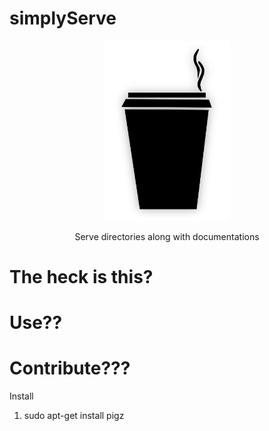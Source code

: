 # simplyServe

<p align=center>

<img src="https://raw.githubusercontent.com/Naresh1318/simplyServe/master/static/img/icon.png?token=ADHNPQPRG4VR55RPZ7REC3K5GI5YE" alt="simplyServe" width=40%/>

<p align="center"> Serve directories along with documentations </p>

</p>

# The heck is this?


# Use??


# Contribute???


Install
1. sudo apt-get install pigz